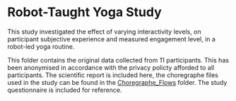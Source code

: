 # Robot-Taught Yoga Study
This study investigated the effect of varying interactivity levels, on participant subjective experience and measured engagement level, in a robot-led yoga routine. 

This folder contains the original data collected from 11 participants. This has been anonymised in accordance with the privacy policty afforded to all participants. The scientific report is included here, the choregraphe
files used in the study can be found in the [Choregraphe_Flows](https://github.com/Hinlo/Human-Robot-Interactions/tree/main/Choregraphe_Flows) folder. The study questionnaire is included for reference. 
